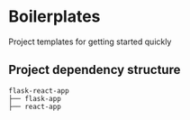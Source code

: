 # Boilerplates

Project templates for getting started quickly

## Project dependency structure

```
flask-react-app
├── flask-app
├── react-app
```